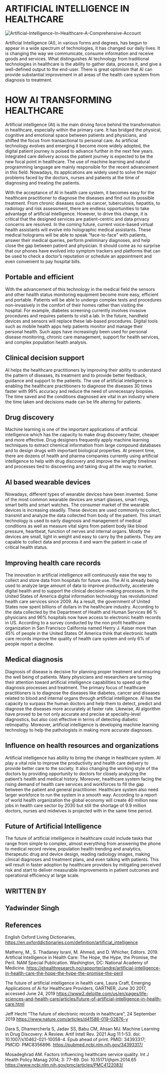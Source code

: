 # **ARTIFICIAL INTELLIGENCE IN HEALTHCARE**


 ![Artificial-Intelligence-In-Healthcare-A-Comprehensive-Account](https://user-images.githubusercontent.com/96173895/152305337-7b23f4e8-e412-464e-a49d-cba95b236769.jpg)


Artificial Intelligence (AI), in various forms and degrees, has begun to appear in a wide spectrum of technologies, it has changed our daily lives. It is changing the way we communicate, consume information and receive goods and services. What distinguishes AI technology from traditional technologies in healthcare is the ability to gather data, process it, and give a well-defined output to the end-user. There is great optimism that AI can provide substantial improvement in all areas of the health care system from diagnosis to treatment.


# **HOW AI TRANSFORMING HEALTHCARE**

Artificial intelligence (AI) is the main driving force behind the transformation in healthcare, especially within the primary care. It has bridged the physical, cognitive and emotional space between patients and physicians, and shifted the focus from transactional to personal care. As artificial technology evolves and emerging it become more widely adopted, the digital patient journey is poised to advance further in the next few years. Integrated care delivery across the patient journey is expected to be the new focal point in healthcare. The use of machine learning and natural programming language are mainly responsible for the recent advancement in this field. Nowadays, its applications are widely used to solve the major problems faced by the doctors, nurses and patients at the time of diagnosing and treating the patients.  

With the acceptance of AI in health care system, it becomes easy for the healthcare practitioner to diagnose the diseases and find out its possible treatment. From chronic diseases such as cancer, tuberculosis, hepatitis, to radiology and risk assessment, there are endless opportunities to take advantage of artificial intelligence. However, to drive this change, it is critical that the designed services are patient-centric and data privacy concerns are resolved. In the coming future, current voice-based virtual health assistants will evolve into holographic medical assistants. These medical holograms will be able to speak “face-to-face” with patients, answer their medical queries, perform preliminary diagnoses, and help close the gap between patient and physician. It should come as no surprise that our phones have evolved into symptom trackers and platforms that can be used to check a doctor’s reputation or schedule an appointment and even convenient to pay hospital bills.


## **Portable and efficient**

With the advancement of this technology in the medical field the sensors and other health status monitoring equipment become more easy, efficient and portable. Patients will be able to undergo complex tests and procedures non-invasively in the comfort of their homes rather than visiting the hospital. For example, diabetes screening currently involves invasive procedures and requires patients to visit a lab. In the future, handheld devices and sensors will replace these lab-based procedures. Digital tools such as mobile health apps help patients monitor and manage their personal health. Such apps have increasingly been used for personal disease monitoring, chronic care management, support for health services, and complex population health analysis.


## **Clinical decision support** 

AI helps the healthcare practitioners by improving their ability to understand the pattern of diseases, its treatment and to provide better feedback, guidance and support to the patients. The use of artificial intelligence is enabling the healthcare practitioners to diagnose the diseases 30 times faster with 99% accuracy and reduce the need of unnecessary biopsies. The time saved and the conditions diagnosed are vital in an industry where the time taken and decisions made can be life altering for patients.


## **Drug discovery** 

Machine learning is one of the important applications of artificial intelligence which has the capacity to make drug discovery faster, cheaper and more effective. Drug designers frequently apply machine learning techniques to extract chemical information from large compound databases and to design drugs with important biological properties. At present time, there are dozens of health and pharma companies currently using artificial intelligence to help with drug discovery and improve the lengthy timelines and processes tied to discovering and taking drug all the way to market.


## **AI based wearable devices**

Nowadays, different types of wearable devices have been invented. Some of the most common wearable devices are smart glasses, smart rings, smart belts and smart watches. The consumer market of the wearable devices is increasing steadily. These devices are used commonly to collect, transmit and analyze the data collected from body of the patient. This smart technology is used to early diagnosis and management of medical conditions as well as measure vital signs from patient body like blood pressure, heartbeat, function of nerves and internal organs. Mostly the devices are small, light in weight and easy to carry by the patients. They are capable to collect data and process it and warn the patient in case of critical health status.


## **Improving health care records**

The innovation in artificial intelligence will continuously ease the way to collect and store data from hospitals for future use. The AI is already being used to analyze large amount of data to improve productivity, accelerate digital health and to support the clinical decision-making processes. In the United States of America digital information technology has revolutionized health care services since 2009. As a result, the government of United States now spent billions of dollars in the healthcare industry. According to the data collected by the Department of Health and Human Services 86 % physicians and 96% hospitals now have access to electronic health records in US. According to a survey conducted by the non profit healthcare organization in San Francisco California named Henry J. Kaiser more than 45% of people in the United States Of America think that electronic health care records improve the quality of health care system and only 6% of people report a decline. 


## **Medical diagnosis**

Diagnosis of disease is decisive for planning proper treatment and ensuring the well being of patients. Many physicians and researchers are turning their attention toward artificial intelligence capabilities to speed up the diagnosis processes and treatment. The primary focus of healthcare practitioners is to diagnose the diseases like diabetes, cancer and diseases related to blood and internal organs through artificial intelligence. AI has the capacity to surpass the human doctors and help them to detect, predict and diagnose the diseases more accurately at faster rate. Likewise, AI algorithm have proved to be not only accurate and precise at specialty-level diagnostics, but also cost effective in terms of detecting diabetic retinopathy. Moreover, artificial intelligence is developing machine learning technology to help the pathologists in making more accurate diagnoses.


## **Influence on health resources and organizations**

Artificial intelligence has ability to bring the change in healthcare system. AI play a vital role to improve the productivity and health care delivery to provide better care to the society. It also changing the working style of the doctors by providing opportunity to doctors for closely analyzing the patient’s health and medical history. Moreover, healthcare system facing the rising demand of health care services and workforces to fill the gap between the patient and general practitioner. Healthcare system also need larger workforce to run the system in a smooth way. According to a report of world health organization the global economy will create 40 million new jobs in health care sector by 2030 but still the shortage of 9.9 million doctors, nurses and midwives is projected with in the same time period.


## **Future of Artificial Intelligence**

The future of artificial intelligence in healthcare could include tasks that range from simple to complex, almost everything from answering the phone to medical record review, population health trending and analytics, therapeutic drug and device design, reading radiology images, making clinical diagnoses and treatment plans, and even talking with patients. This will result in faster adoption by healthcare providers by mitigating perceived risk and start to deliver measurable improvements in patient outcomes and operational efficiency at large scale. 


## **WRITTEN BY**
## **Yadwinder Singh**


## **References**

English Oxford Living Dictionaries, https://en.oxforddictionaries.com/definition/artificial_intelligence

 Matheny, M., S. Thadaney Israni, M. Ahmed, and D. Whicher, Editors. 2019. Artificial Intelligence in Health Care: The Hope, the Hype, the Promise, the Peril. NAM Special Publication. Washington, DC: National Academy of Medicine.
https://ehealthresearch.no/rapporter/andre/artificial-intelligence-in-health-care-the-hope-the-hype-the-promise-the-peril

 The future of artificial intelligence in health care, Laura Craft, Emerging Applications of Ai for Healthcare Providers, GARTNER, June 30 2017, accessed June 24, 2019 https://www2.deloitte.com/us/en/pages/life-sciences-and-health-care/articles/future-of-artificial-intelligence-in-health-care.html

Jeff Hecht “The future of electronic records in healthcare”, 24 September 2019 https://www.nature.com/articles/d41586-019-02876-y

Dara S, Dhamercherla S, Jadav SS, Babu CM, Ahsan MJ. Machine Learning in Drug Discovery: A Review. Artif Intell Rev. 2021 Aug 11:1-53. doi: 10.1007/s10462-021-10058-4. Epub ahead of print. PMID: 34393317; PMCID: PMC8356896.
https://pubmed.ncbi.nlm.nih.gov/34393317/

Mosadeghrad AM. Factors influencing healthcare service quality. Int J Health Policy Manag 2014; 3: 77–89. Doi: 10.15171/ijhpm.2014.65
https://www.ncbi.nlm.nih.gov/pmc/articles/PMC4122083/



